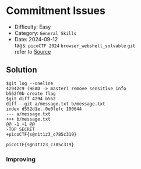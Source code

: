 # Commitment Issues
- Difficulty: Easy
- Category: `General Skills`  
- Date: 2024-09-12  
tags: `picoCTF 2024` `browser_webshell_solvable` `git`  
refer to [Source](https://play.picoctf.org/practice/challenge/411?page=2)

## Solution
``` shell
$git log --oneline
42942c9 (HEAD -> master) remove sensitive info
b562f0b create flag
$git diff 4294 b562     
diff --git a/message.txt b/message.txt
index d552d1e..0e0fefc 100644
--- a/message.txt
+++ b/message.txt
@@ -1 +1 @@
-TOP SECRET
+picoCTF{s@n1t1z3_c785c319}
```
``` plain
picoCTF{s@n1t1z3_c785c319}
```

### Improving
